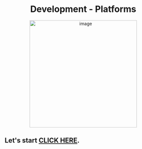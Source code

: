 <h1 align="center"> Development - Platforms</h1>

<p align="center">
<img width="344" alt="image" src="https://user-images.githubusercontent.com/91538702/216587340-c417a5c9-c1ad-4352-89c9-0bb9ef21f3bd.png">

</p>

## Let's start [CLICK HERE](https://github.com/vanjama/development-platforms-ca/blob/DBaaS-case-study/example-case-study.md/).
